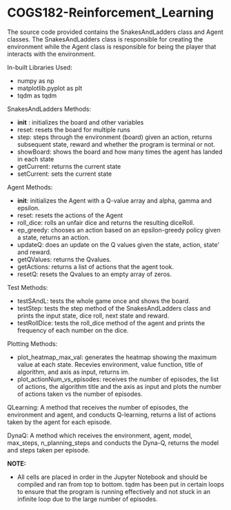 # COGS182-Reinforcement_Learning

The source code provided contains the SnakesAndLadders class and Agent classes. The SnakesAndLadders class is responsible for creating the environment while the Agent class is responsible for being the player that interacts with the environment. 

In-built Libraries Used:
- numpy as np
- matplotlib.pyplot as plt
- tqdm as tqdm

SnakesAndLadders Methods:
- __init__ : initializes the board and other variables
- reset: resets the board for multiple runs
- step: steps through the environment (board) given an action, returns subsequent state, reward and whether the program is terminal or not.
- showBoard: shows the board and how many times the agent has landed in each state
- getCurrent: returns the current state
- setCurrent: sets the current state

Agent Methods:
- __init__: initializes the Agent with a Q-value array and alpha, gamma and epsilon.
- reset: resets the actions of the Agent
- roll_dice: rolls an unfair dice and returns the resulting diceRoll.
- ep_greedy: chooses an action based on an epsilon-greedy policy given a state, returns an action.
- updateQ: does an update on the Q values given the state, action, state' and reward.
- getQValues: returns the Qvalues.
- getActions: returns a list of actions that the agent took.
- resetQ: resets the Qvalues to an empty array of zeros.

Test Methods:
- testSAndL: tests the whole game once and shows the board.
- testStep: tests the step method of the SnakesAndLadders class and prints the input state, dice roll, next state and reward.
- testRollDice: tests the roll_dice method of the agent and prints the frequency of each number on the dice.

Plotting Methods:
- plot_heatmap_max_val: generates the heatmap showing the maximum value at each state. Recevies environment, value function, title of algorithm, and axis as input, returns im.
- plot_actionNum_vs_episodes: receives the number of episodes, the list of actions, the algorithm title and the axis as input and plots the number of actions taken vs the number of episodes.

QLearning:
A method that receives the number of episodes, the environment and agent, and conducts Q-learning, returns a list of actions taken by the agent for each episode.

DynaQ:
A method which receives the environment, agent, model, max_steps, n_planning_steps and conducts the Dyna-Q, returns the model and steps taken per episode.

__NOTE:__
- All cells are placed in order in the Jupyter Notebook and should be compiled and ran from top to bottom. tqdm has been put in certain loops to ensure that the program is running effectively and not stuck in an infinite loop due to the large number of episodes.
